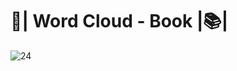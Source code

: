 # 📘| Word Cloud - Book |📚|
![24](https://user-images.githubusercontent.com/76967004/113323463-5b803c80-92ec-11eb-9dc5-9ce3650caaaa.jpg)
